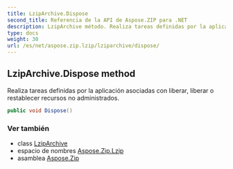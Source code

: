 ```yaml
---
title: LzipArchive.Dispose
second_title: Referencia de la API de Aspose.ZIP para .NET
description: LzipArchive método. Realiza tareas definidas por la aplicación asociadas con liberar liberar o restablecer recursos no administrados.
type: docs
weight: 30
url: /es/net/aspose.zip.lzip/lziparchive/dispose/
---
```

## LzipArchive.Dispose method

Realiza tareas definidas por la aplicación asociadas con liberar, liberar o restablecer recursos no administrados.

```csharp
public void Dispose()
```

### Ver también

* class [LzipArchive](../)
* espacio de nombres [Aspose.Zip.Lzip](../../lziparchive/)
* asamblea [Aspose.Zip](../../../)


